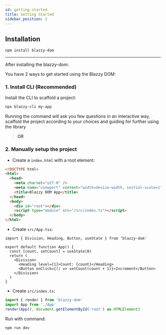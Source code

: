 ```yaml
---
id: getting-started
title: Getting Started
sidebar_position: 2
---
```


## Installation

```bash
npm install blazzy-dom
```
---

After installing the blazzy-dom:

You have 2 ways to get started using the Blazzy DOM:

### 1. Install CLI (Recommended)

Install the CLI to scaffold a project:

```bash
npx blazzy-cli my-app
```

Running the command will ask you few questions in an interactive way, scaffold the project according to your choices and guiding for further using the library

> **OR**

### 2. Manually setup the project

- Create a `index.html` with a root element:

```html
<!DOCTYPE html>
<html>
  <head>
    <meta charset="utf-8" />
    <meta name="viewport" content="width=device-width, initial-scale=1" />
    <title>Blazzy DOM App</title>
  </head>
  <body>
    <div id="root"></div>
    <script type="module" src="/src/index.ts"></script>
  </body>
</html>
```

- Create `src/App.tsx`:

```tsx
import { Division, Heading, Button, useState } from 'blazzy-dom'

export default function App() {
  const [count, setCount] = useState(0)
  return (
    <Division>
      <Heading level={1}>Count: {count}</Heading>
      <Button onClick={() => setCount(count + 1)}>Increment</Button>
    </Division>
  )
}
```

- Create `src/index.ts`:

```ts
import { render } from 'blazzy-dom'
import App from './App'
render(App(), document.getElementById('root') as HTMLElement)
```

Run with command:

```bash
npm run dev
```